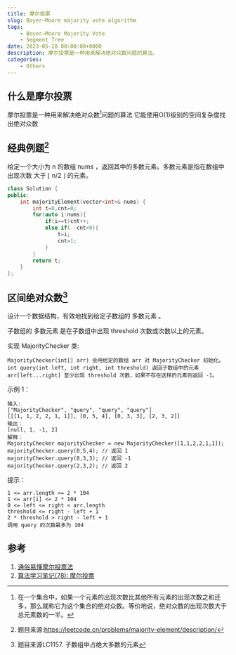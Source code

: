 ```yaml
---
title: 摩尔投票
slug: Boyer–Moore majority vote algorithm
tags: 
    - Boyer–Moore Majority Vote 
    - Segment Tree
date: 2023-05-28 00:00:00+0000
description: 摩尔投票是一种用来解决绝对众数问题的算法。
categories:
    - Others
---
```

## 什么是摩尔投票
摩尔投票是一种用来解决绝对众数[^1]问题的算法
它能使用O(1)级别的空间复杂度找出绝对众数
## 经典例题[^2]
给定一个大小为 n 的数组 nums ，返回其中的多数元素。多数元素是指在数组中出现次数 大于 ⌊ n/2 ⌋ 的元素。
```cpp
class Solution {
public:
    int majorityElement(vector<int>& nums) {
        int t=0,cnt=0;
        for(auto i:nums){
            if(i==t)cnt++;
            else if(--cnt<0){
                t=i;
                cnt=1;
            }
        }
        return t;
    }
};
```
## 区间绝对众数[^3]      
设计一个数据结构，有效地找到给定子数组的 多数元素 。         

子数组的 多数元素 是在子数组中出现 threshold 次数或次数以上的元素。            

实现 MajorityChecker 类:              

    MajorityChecker(int[] arr) 会用给定的数组 arr 对 MajorityChecker 初始化。         
    int query(int left, int right, int threshold) 返回子数组中的元素  arr[left...right] 至少出现 threshold 次数，如果不存在这样的元素则返回 -1。          
示例 1：
```
输入:
["MajorityChecker", "query", "query", "query"]
[[[1, 1, 2, 2, 1, 1]], [0, 5, 4], [0, 3, 3], [2, 3, 2]]
输出：
[null, 1, -1, 2]
解释：
MajorityChecker majorityChecker = new MajorityChecker([1,1,2,2,1,1]);
majorityChecker.query(0,5,4); // 返回 1
majorityChecker.query(0,3,3); // 返回 -1
majorityChecker.query(2,3,2); // 返回 2
```
 

提示：

    1 <= arr.length <= 2 * 104
    1 <= arr[i] <= 2 * 104
    0 <= left <= right < arr.length
    threshold <= right - left + 1
    2 * threshold > right - left + 1
    调用 query 的次数最多为 104 































## 参考
1. [通俗易懂摩尔投票法](https://leetcode.cn/problems/majority-element/solutions/2215722/tong-su-yi-dong-mo-er-tou-piao-fa-by-ni-h4m1b/)
2. [算法学习笔记(78): 摩尔投票](https://zhuanlan.zhihu.com/p/387744743)




[^1]: 在一个集合中，如果一个元素的出现次数比其他所有元素的出现次数之和还多，那么就称它为这个集合的绝对众数。等价地说，绝对众数的出现次数大于总元素数的一半。
[^2]: 题目来源:https://leetcode.cn/problems/majority-element/description/
[^3]: 题目来源LC1157. 子数组中占绝大多数的元素 